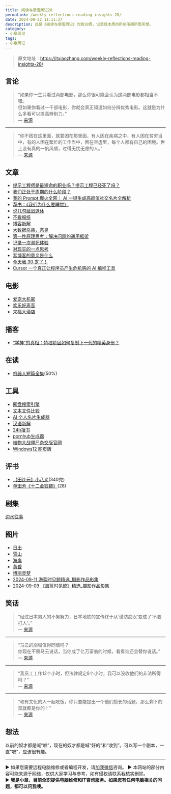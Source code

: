 ```yaml
---
title: 阅读与感悟周记28
permalink: /weekly-reflections-reading-insights-28/
date: 2024-09-22 11:11:37
description: 这是《阅读与感悟周记》的第28周，记录我本周的所见所闻所思所想。
category:
- 小章周记
tags:
- 小章周记
---
```


> 原文地址：<https://itxiaozhang.com/weekly-reflections-reading-insights-28/>  

## 言论

> “如果你一生只看过两部电影，那么你很可能会认为这两部电影都相当不错。  
> 但如果你看过一千部电影，你就会真正知道如何分辨优秀电影。这就是为什么多看可以提高辨别力。”  
— [来源](https://shankarganesh.blog/2024/08/29/growing-taste-to-build-better-products/)  

---

> “你不困在这里面，就要困在那里面，有人困在疾病之中，有人困在贫穷当中，有的人困在繁忙的工作当中，困在空虚里，每个人都有自己的困境。世上没有真的一帆风顺，过得无忧无虑的人。”  
— [来源](#)  

## 文章

- [提示工程师是最短命的职业吗？提示工程已经死了吗？](https://baoyu.io/blog/prompt-engineering/is-prompt-engineering-dead)
- [我们正处于周期的什么阶段？](https://joojen.com/archives/7813.html)
- [我的 Prompt 爆火全网｜ AI 一键生成高颜值社交名片全解析](https://mp.weixin.qq.com/s/7vrhxQYdgQ_WpGK6Xi49aw)
- [荐书：《我们为什么要睡觉》](https://xingbianren.cn/post/264.html)
- [说几句延迟退休](https://www.zyzhang.com/%e8%af%b4%e5%87%a0%e5%8f%a5%e5%bb%b6%e8%bf%9f%e9%80%80%e4%bc%91/)
- [不看报纸](https://tunan.org/posts/do-not-read-newspapers/)
- [博客新解](https://yinji.org/5315.html)
- [大数据杀熟，恶臭](https://ihaihe.cn/2380.htm)
- [第一性原理思考：解决问题的通用框架](https://blog.devtang.com/2024/09/06/problem-solving-structure/)
- [记录一次濒死体验](https://1q43.blog/post/7757)
- [对现实的一点思考](https://bestcherish.com/dui-xian-shi-de-yi-dian-si-kao.html)
- [写博客的意义是什么](https://smallyu.net/2024/08/30/%E5%86%99%E5%8D%9A%E5%AE%A2%E7%9A%84%E6%84%8F%E4%B9%89%E6%98%AF%E4%BB%80%E4%B9%88/)
- [今天我 30 岁了！](https://www.v2ex.com/t/1070454)
- [Cursor 一个真正让程序员产生危机感的 AI 编程工具](https://mp.weixin.qq.com/s/shmpkeH_FmZ53GZDpKimQw)

## 电影

- [爱宠大机密](https://neodb.social/movie/0Mvzxlc0PaKVOTtwipTgIb)
- [欢乐好声音](https://neodb.social/movie/68O5eYFHMhsLTtHnK6UxOE)
- [来福大酒店](https://neodb.social/movie/2BrbmTs6m9380NnpZJANe1)

## 播客

- [“学神”的真相：特权阶层如何复制下一代的精英身份？](https://www.xiaoyuzhoufm.com/episode/66da5946bfd7110df49820a2)

## 在读

- [机器人短篇全集](https://neodb.social/book/64tAK55RokIRwW9A11bHr8)(50%)

## 工具

- [网盘搜索引擎](https://soali.net/)
- [文本文件比较](https://www.littlediffer.com/)
- [AI 个人名片生成器](https://introcard.iwhy.dev/)
- [汉语新解](https://texthuman.ai/)
- [24h搜书](https://24hbook.store/)
- [pornhub生成器](https://pornhub.com/)
- [植物大战僵尸杂交版官网](https://pvzgame.net/)
- [Windows12 网页版](https://tjy-gitnub.github.io/win12/desktop.html)

## 评书

- [【田连元】小八义](https://www.bilibili.com/video/BV1Qs41177Qa)(340完)
- [单田芳《十二金钱镖》](https://youtu.be/lRWwuzlmzGE)(28)

## 剧集

[边水往事](https://neodb.social/tv/season/4GaDRvr7rVHzwX34tTa4q2)

## 图片

- [日出](https://wallhaven.cc/w/9dlky8)
- [雪山](https://wallhaven.cc/w/l81gk2)
- [海岸](https://wallhaven.cc/w/m35jl9)
- [黄昏](https://wallhaven.cc/w/x6m79l)
- [博丽灵梦](https://wallhaven.cc/w/7p5lxy)
- [2024-09-11 海蓝时见鲸精选_摄影作品影集](https://500px.com.cn/community/set/6932aac41b124222bd8e5edfea127a1a/details)
- [2024-09-09 《海蓝时见鲸》精选_摄影作品影集](https://500px.com.cn/community/set/b2b1f1a31b9542febeb03cf515f7f9d1/details)

## 笑话
>
> “经过日本男人的不懈努力，日本地铁的宣传终于从‘谨防痴汉’变成了‘不要打人’。”  
— [来源](https://jandan.net/t/5750801)  

---

> “马云的崩塌值得同情吗？  
> 你现在不替马云说话，当你成了亿万富翁的时候，看看谁还会替你说话。”  
— [来源](https://jandan.net/t/5754710)  

---

> “我员工工作12个小时，但法律规定8个小时，我可以没收他们的非法所得吗？”  
— [来源](https://t.me/jandan_pic/129724)  

---

> “和有文化的人一起吃饭，你只要能提出一个他们擅长的话题，那么剩下的菜就都是你的！”  
— [来源](https://t.me/jandan_pic/129719)  

## 想法

以前的奴才都是喊“嗻”，现在的奴才都是喊“好的”和“收到”。可以写一个剧本，一直“嗻”，应该很有趣。

---
▶ 如果您需要远程电脑维修或者编程开发，请[加我微信](https://itxiaozhang.netlify.app/)咨询。 
▶ 本网站的部分内容可能来源于网络，仅供大家学习与参考，如有侵权请联系我核实删除。  
▶ **我是小章，目前全职提供电脑维修和IT咨询服务。如果您有任何电脑相关的问题，都可以问我噢。**  
